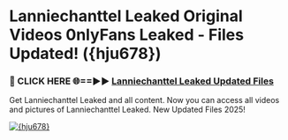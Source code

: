 # Lanniechanttel Leaked Original Videos 0nlyFans Leaked - Files Updated! ({hju678})

<h3>🔴 CLICK HERE 🌐==►► <a href="https://tinyurl.com/ms9xzufz" rel="nofollow">Lanniechanttel Leaked Updated Files</a></h3>

Get Lanniechanttel Leaked and all content. Now you can access all videos and pictures of Lanniechanttel Leaked. New Updated Files 2025!

[![{hju678}](https://i.imgur.com/PQ7UWWw.gif)](https://tinyurl.com/ms9xzufz)